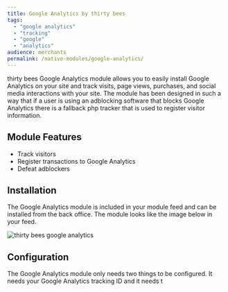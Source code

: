 ```yaml
---
title: Google Analytics by thirty bees
tags:
  - "google analytics"
  - "tracking"
  - "google"
  - "analytics"
audience: merchants
permalink: /native-modules/google-analytics/
---
```


thirty bees Google Analytics module allows you to easily install Google Analytics on your site and track visits, page views, purchases, and social media interactions with your site. The module has been designed in such a way that if a user is using an adblocking software that blocks Google Analytics there is a fallback php tracker that is used to register visitor information.

## Module Features
+ Track visitors
+ Register transactions to Google Analytics
+ Defeat adblockers

## Installation

The Google Analytics module is included in your module feed and can be installed from the back office. The module looks like the image below in your feed.

![thirty bees google analytics]({{base}}/thirtybees/images/modules/google/google-install.png  "thirty bees google analytics")

## Configuration

The Google Analytics module only needs two things to be configured. It needs your Google Analytics tracking ID and it needs t